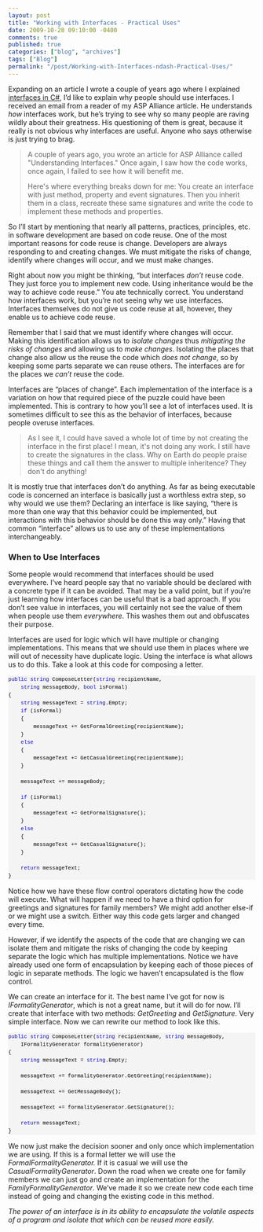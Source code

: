 ```yaml
---
layout: post
title: "Working with Interfaces - Practical Uses"
date: 2009-10-28 09:10:00 -0400
comments: true
published: true
categories: ["blog", "archives"]
tags: ["Blog"]
permalink: "/post/Working-with-Interfaces-ndash-Practical-Uses/"
---
```

<!-- more -->

<p>Expanding on an article I wrote a couple of years ago where I explained <a href="http://aspalliance.com/1516_Understanding_Interfaces_in_C" target="_blank">interfaces in C#</a>, I&rsquo;d like to explain why people should use interfaces. I received an email from a reader of my ASP Alliance article. He understands <em>how</em> interfaces work, but he&rsquo;s trying to see why so many people are raving wildly about their greatness. His questioning of them is great, because it really is not obvious why interfaces are useful. Anyone who says otherwise is just trying to brag.</p>
<blockquote>
<p>A couple of years ago, you wrote an article for ASP Alliance called "Understanding Interfaces." Once again, I saw how the code works, once again, I failed to see how it will benefit me.</p>
<p>Here's where everything breaks down for me: You create an interface with just method, property and event signatures. Then you inherit them in a class, recreate these same signatures and write the code to implement these methods and properties.</p>
</blockquote>
<p>So I&rsquo;ll start by mentioning that nearly all patterns, practices, principles, etc. in software development are based on code reuse. One of the most important reasons for code reuse is change. Developers are always responding to and creating changes. We must mitigate the risks of change, identify where changes will occur, and we must make changes.</p>
<p>Right about now you might be thinking, &ldquo;but interfaces <em>don&rsquo;t</em> reuse code. They just force you to implement new code. Using inheritance would be the way to achieve code reuse.&rdquo; You ate technically correct. You understand how interfaces work, but you&rsquo;re not seeing why we use interfaces. Interfaces themselves do not give us code reuse at all, however, they enable us to achieve code reuse.</p>
<p>Remember that I said that we must identify where changes will occur. Making this identification allows us to<em> isolate changes</em> thus <em>mitigating the risks of changes</em> and allowing us to <em>make changes</em>. Isolating the places that change also allow us the reuse the code which <em>does not change</em>, so by keeping some parts separate we can reuse others. The interfaces are for the places we <em>can&rsquo;t</em> reuse the code.</p>
<p>Interfaces are &ldquo;places of change&rdquo;. Each implementation of the interface is a variation on how that required piece of the puzzle could have been implemented. This is contrary to how you&rsquo;ll see a lot of interfaces used. It is sometimes difficult to see this as the behavior of interfaces, because people overuse interfaces.</p>
<blockquote>
<p>As I see it, I could have saved a whole lot of time by not creating the interface in the first place! I mean, it's not doing any work. I still have to create the signatures in the class. Why on Earth do people praise these things and call them the answer to multiple inheritence? They don't do anything!</p>
</blockquote>
<p>It is mostly true that interfaces don&rsquo;t do anything. As far as being executable code is concerned an interface is basically just a worthless extra step, so why would we use them? Declaring an interface is like saying, &ldquo;there is more than one way that this behavior could be implemented, but interactions with this behavior should be done this way only.&rdquo; Having that common &ldquo;interface&rdquo; allows us to use any of these implementations interchangeably.</p>
<h3>When to Use Interfaces</h3>
<p>Some people would recommend that interfaces should be used everywhere. I&rsquo;ve heard people say that no variable should be declared with a concrete type if it can be avoided. That may be a valid point, but if you&rsquo;re just learning how interfaces can be useful that is a bad approach. If you don&rsquo;t see value in interfaces, you will certainly not see the value of them when people use them <em>everywhere</em>. This washes them out and obfuscates their purpose.</p>
<p>Interfaces are used for logic which will have multiple or changing implementations. This means that we should use them in places where we will out of necessity have duplicate logic. Using the interface is what allows us to do this. Take a look at this code for composing a letter.</p>
<div id="codeSnippetWrapper">
<div id="codeSnippet" style="text-align: left; line-height: 12pt; background-color: #f4f4f4; width: 100%; font-family: 'Courier New', courier, monospace; direction: ltr; color: black; font-size: 8pt; overflow: visible; border-style: none; padding: 0px;">
<div id="codeSnippetWrapper">
<pre id="codeSnippet" style="text-align: left; line-height: 12pt; background-color: #f4f4f4; margin: 0em; width: 100%; font-family: 'Courier New', courier, monospace; direction: ltr; color: black; font-size: 8pt; overflow: visible; border-style: none; padding: 0px;"><span style="color: #0000ff">public</span> <span style="color: #0000ff">string</span> ComposeLetter(<span style="color: #0000ff">string</span> recipientName, <br />    <span style="color: #0000ff">string</span> messageBody, <span style="color: #0000ff">bool</span> isFormal)<br />{<br />    <span style="color: #0000ff">string</span> messageText = <span style="color: #0000ff">string</span>.Empty;<br />    <span style="color: #0000ff">if</span> (isFormal)<br />    {<br />        messageText += GetFormalGreeting(recipientName);<br />    }<br />    <span style="color: #0000ff">else</span><br />    {<br />        messageText += GetCasualGreeting(recipientName);<br />    }<br /><br />    messageText += messageBody;<br /><br />    <span style="color: #0000ff">if</span> (isFormal)<br />    {<br />        messageText += GetFormalSignature();<br />    }<br />    <span style="color: #0000ff">else</span><br />    {<br />        messageText += GetCasualSignature();<br />    }<br /><br />    <span style="color: #0000ff">return</span> messageText;<br />}</pre>
</div>
</div>
</div>
<p>Notice how we have these flow control operators dictating how the code will execute. What will happen if we need to have a third option for greetings and signatures for family members? We might add another else-if or we might use a switch. Either way this code gets larger and changed every time.</p>
<p>However, if we identify the aspects of the code that are changing we can isolate them and mitigate the risks of changing the code by keeping separate the logic which has multiple implementations. Notice we have already used one form of encapsulation by keeping each of those pieces of logic in separate methods. The logic we haven&rsquo;t encapsulated is the flow control.</p>
<p>We can create an interface for it. The best name I&rsquo;ve got for now is <em>IFormalityGenerator</em>, which is not a great name, but it will do for now. I&rsquo;ll create that interface with two methods: <em>GetGreeting</em> and <em>GetSignature</em>. Very simple interface. Now we can rewrite our method to look like this.</p>
<div id="codeSnippetWrapper">
<div id="codeSnippet" style="text-align: left; line-height: 12pt; background-color: #f4f4f4; width: 100%; font-family: 'Courier New', courier, monospace; direction: ltr; color: black; font-size: 8pt; overflow: visible; border-style: none; padding: 0px;">
<div id="codeSnippetWrapper">
<pre id="codeSnippet" style="text-align: left; line-height: 12pt; background-color: #f4f4f4; margin: 0em; width: 100%; font-family: 'Courier New', courier, monospace; direction: ltr; color: black; font-size: 8pt; overflow: visible; border-style: none; padding: 0px;"><span style="color: #0000ff">public</span> <span style="color: #0000ff">string</span> ComposeLetter(<span style="color: #0000ff">string</span> recipientName, <span style="color: #0000ff">string</span> messageBody, <br />    IFormalityGenerator formalityGenerator)<br />{<br />    <span style="color: #0000ff">string</span> messageText = <span style="color: #0000ff">string</span>.Empty;<br /><br />    messageText += formalityGenerator.GetGreeting(recipientName);<br />    <br />    messageText += GetMessageBody();<br /><br />    messageText += formalityGenerator.GetSignature();<br /><br />    <span style="color: #0000ff">return</span> messageText;<br />}</pre>
</div>
</div>
</div>
<p>We now just make the decision sooner and only once which implementation we are using. If this is a formal letter we will use the <em>FormalFormalityGenerator.</em> If it is casual we will use the <em>CasualFormalityGenerator</em>. Down the road when we create one for family members we can just go and create an implementation for the <em>FamilyFormalityGenerator</em>. We&rsquo;ve made it so we create new code each time instead of going and changing the existing code in this method.</p>
<p><em>The power of an interface is in its ability to encapsulate the volatile aspects of a program and isolate that which can be reused more easily.</em></p>
